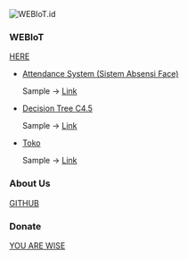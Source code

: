 <link rel="shortcut icon" href="https://webiot.id/assets/ssp/img/favicon.ico">
<img src="https://webiot.id/iot.png" alt="WEBIoT.id" title="WEBIoT.id">

### WEBIoT

<a href="https://github.com/ahroihan/webiot"> HERE </a>

- <a href="https://github.com/ahroihan/webiot/Attendance"> Attendance System (Sistem Absensi Face) </a>
  
  Sample -> <a href="https://webiot.id/absen"> Link </a>


- <a href="https://github.com/ahroihan/webiot/Decision Tree C4.5"> Decision Tree C4.5 </a>
  
  Sample -> <a href="https://webiot.id/link"> Link </a>


- <a href="https://github.com/ahroihan/webiot/Toko"> Toko </a>
  
  Sample -> <a href="https://webiot.id/toko"> Link </a>


### About Us

<a href="https://github.com/ahroihan/webiot"> GITHUB </a>


### Donate

<a href="https://www.paypal.me/ahroihan/25"> YOU ARE WISE </a>

